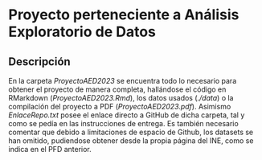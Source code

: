 # Proyecto perteneciente a Análisis Exploratorio de Datos

## Descripción

En la carpeta *ProyectoAED2023* se encuentra todo lo necesario para obtener el proyecto de manera completa, hallándose el código en RMarkdown (*ProyectoAED2023.Rmd*), los datos usados (*./data*) o la compilación del proyecto a PDF (*ProyectoAED2023.pdf*). 
Asimismo *EnlaceRepo.txt* posee el enlace directo a GitHub de dicha carpeta, tal y como se pedía en las instrucciones de entrega. Es también necesario comentar que debido a limitaciones de espacio de Github, los datasets se han omitido, pudiendose obtener desde la propia página del INE, como se indica en el PFD anterior.

